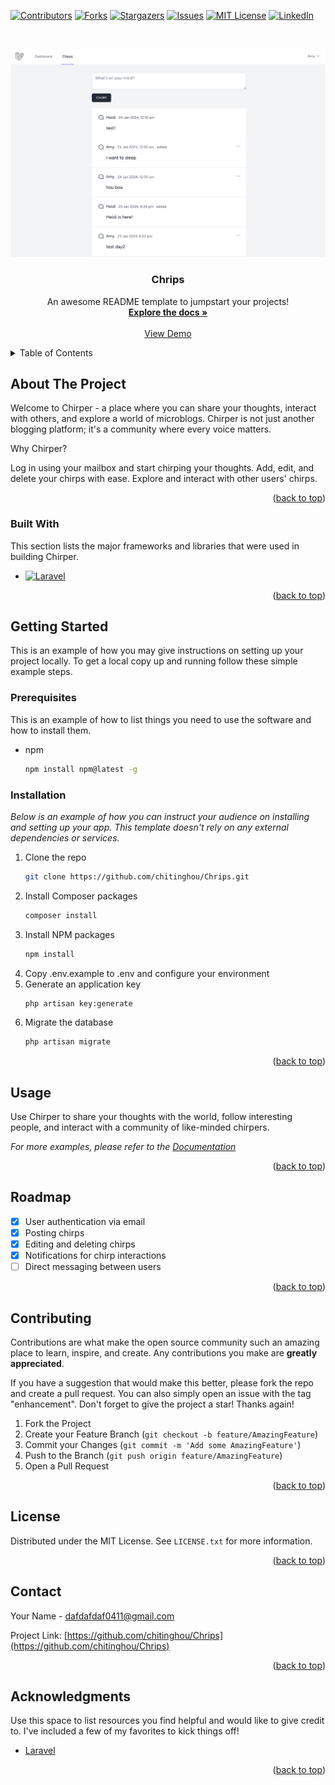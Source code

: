 <!-- Improved compatibility of back to top link: See: https://github.com/chitinghou/Chrips/pull/73 -->
<a name="readme-top"></a>
<!--
*** Thanks for checking out the Chrips. If you have a suggestion
*** that would make this better, please fork the repo and create a pull request
*** or simply open an issue with the tag "enhancement".
*** Don't forget to give the project a star!
*** Thanks again! Now go create something AMAZING! :D
-->



<!-- PROJECT SHIELDS -->
<!--
*** I'm using markdown "reference style" links for readability.
*** Reference links are enclosed in brackets [ ] instead of parentheses ( ).
*** See the bottom of this document for the declaration of the reference variables
*** for contributors-url, forks-url, etc. This is an optional, concise syntax you may use.
*** https://www.markdownguide.org/basic-syntax/#reference-style-links
-->
[![Contributors][contributors-shield]][contributors-url]
[![Forks][forks-shield]][forks-url]
[![Stargazers][stars-shield]][stars-url]
[![Issues][issues-shield]][issues-url]
[![MIT License][license-shield]][license-url]
[![LinkedIn][linkedin-shield]][linkedin-url]



<!-- PROJECT LOGO -->
<br />
<div align="center">
  
  [![Product Name Screen Shot][product-screenshot]](https://example.com)
  <h3 align="center">Chrips</h3>

  <p align="center">
    An awesome README template to jumpstart your projects!
    <br />
    <a href="https://github.com/chitinghou/Chrips"><strong>Explore the docs »</strong></a>
    <br />
    <br />
    <a href="https://youtu.be/0yzJHzARXuo">View Demo</a>
  </p>
</div>



<!-- TABLE OF CONTENTS -->
<details>
  <summary>Table of Contents</summary>
  <ol>
    <li>
      <a href="#about-the-project">About The Project</a>
      <ul>
        <li><a href="#built-with">Built With</a></li>
      </ul>
    </li>
    <li>
      <a href="#getting-started">Getting Started</a>
      <ul>
        <li><a href="#prerequisites">Prerequisites</a></li>
        <li><a href="#installation">Installation</a></li>
      </ul>
    </li>
    <li><a href="#usage">Usage</a></li>
    <li><a href="#roadmap">Roadmap</a></li>
    <li><a href="#contributing">Contributing</a></li>
    <li><a href="#license">License</a></li>
    <li><a href="#contact">Contact</a></li>
    <li><a href="#acknowledgments">Acknowledgments</a></li>
  </ol>
</details>



<!-- ABOUT THE PROJECT -->
## About The Project

Welcome to Chirper - a place where you can share your thoughts, interact with others, and explore a world of microblogs. Chirper is not just another blogging platform; it's a community where every voice matters.

Why Chirper?

Log in using your mailbox and start chirping your thoughts.
Add, edit, and delete your chirps with ease.
Explore and interact with other users' chirps.


<p align="right">(<a href="#readme-top">back to top</a>)</p>



### Built With

This section lists the major frameworks and libraries that were used in building Chirper.

* [![Laravel][Laravel.com]][Laravel-url]

<p align="right">(<a href="#readme-top">back to top</a>)</p>



<!-- GETTING STARTED -->
## Getting Started

This is an example of how you may give instructions on setting up your project locally.
To get a local copy up and running follow these simple example steps.

### Prerequisites

This is an example of how to list things you need to use the software and how to install them.
* npm
  ```sh
  npm install npm@latest -g
  ```

### Installation

_Below is an example of how you can instruct your audience on installing and setting up your app. This template doesn't rely on any external dependencies or services._

1. Clone the repo
   ```sh
   git clone https://github.com/chitinghou/Chrips.git
   ```
2. Install Composer packages
   ```sh
   composer install
   ```
3. Install NPM packages
   ```sh
   npm install
   ```
4. Copy .env.example to .env and configure your environment
5. Generate an application key
   ```sh
   php artisan key:generate
   ```
6. Migrate the database
   ```sh
   php artisan migrate
   ```


<p align="right">(<a href="#readme-top">back to top</a>)</p>



<!-- USAGE EXAMPLES -->
## Usage

Use Chirper to share your thoughts with the world, follow interesting people, and interact with a community of like-minded chirpers.

_For more examples, please refer to the [Documentation](https://example.com)_

<p align="right">(<a href="#readme-top">back to top</a>)</p>



<!-- ROADMAP -->
## Roadmap

- [x] User authentication via email
- [x] Posting chirps
- [x] Editing and deleting chirps
- [x] Notifications for chirp interactions
- [ ] Direct messaging between users

<p align="right">(<a href="#readme-top">back to top</a>)</p>



<!-- CONTRIBUTING -->
## Contributing

Contributions are what make the open source community such an amazing place to learn, inspire, and create. Any contributions you make are **greatly appreciated**.

If you have a suggestion that would make this better, please fork the repo and create a pull request. You can also simply open an issue with the tag "enhancement".
Don't forget to give the project a star! Thanks again!

1. Fork the Project
2. Create your Feature Branch (`git checkout -b feature/AmazingFeature`)
3. Commit your Changes (`git commit -m 'Add some AmazingFeature'`)
4. Push to the Branch (`git push origin feature/AmazingFeature`)
5. Open a Pull Request

<p align="right">(<a href="#readme-top">back to top</a>)</p>



<!-- LICENSE -->
## License

Distributed under the MIT License. See `LICENSE.txt` for more information.

<p align="right">(<a href="#readme-top">back to top</a>)</p>



<!-- CONTACT -->
## Contact

Your Name -  dafdafdaf0411@gmail.com

Project Link: [https://github.com/chitinghou/Chrips](https://github.com/chitinghou/Chrips)

<p align="right">(<a href="#readme-top">back to top</a>)</p>



<!-- ACKNOWLEDGMENTS -->
## Acknowledgments

Use this space to list resources you find helpful and would like to give credit to. I've included a few of my favorites to kick things off!

* [Laravel](https://bootcamp.laravel.com/)

<p align="right">(<a href="#readme-top">back to top</a>)</p>



<!-- MARKDOWN LINKS & IMAGES -->
<!-- https://www.markdownguide.org/basic-syntax/#reference-style-links -->
[contributors-shield]: https://img.shields.io/github/contributors/chitinghou/Chrips.svg?style=for-the-badge
[contributors-url]: https://github.com/chitinghou/Chrips/graphs/contributors
[forks-shield]: https://img.shields.io/github/forks/chitinghou/Chrips.svg?style=for-the-badge
[forks-url]: https://github.com/chitinghou/Chrips/network/members
[stars-shield]: https://img.shields.io/github/stars/chitinghou/Chrips.svg?style=for-the-badge
[stars-url]: https://github.com/chitinghou/Chrips/stargazers
[issues-shield]: https://img.shields.io/github/issues/chitinghou/Chrips.svg?style=for-the-badge
[issues-url]: https://github.com/chitinghou/Chrips/issues
[license-shield]: https://img.shields.io/github/license/chitinghou/Chrips.svg?style=for-the-badge
[license-url]: https://github.com/chitinghou/Chrips/blob/master/LICENSE.txt
[linkedin-shield]: https://img.shields.io/badge/-LinkedIn-black.svg?style=for-the-badge&logo=linkedin&colorB=555
[linkedin-url]: https://www.linkedin.com/in/chi-ting-hou-b974151b2/
[product-screenshot]: /readme_img1.png
[Next.js]: https://img.shields.io/badge/next.js-000000?style=for-the-badge&logo=nextdotjs&logoColor=white
[Next-url]: https://nextjs.org/
[React.js]: https://img.shields.io/badge/React-20232A?style=for-the-badge&logo=react&logoColor=61DAFB
[React-url]: https://reactjs.org/
[Vue.js]: https://img.shields.io/badge/Vue.js-35495E?style=for-the-badge&logo=vuedotjs&logoColor=4FC08D
[Vue-url]: https://vuejs.org/
[Angular.io]: https://img.shields.io/badge/Angular-DD0031?style=for-the-badge&logo=angular&logoColor=white
[Angular-url]: https://angular.io/
[Svelte.dev]: https://img.shields.io/badge/Svelte-4A4A55?style=for-the-badge&logo=svelte&logoColor=FF3E00
[Svelte-url]: https://svelte.dev/
[Laravel.com]: https://img.shields.io/badge/Laravel-FF2D20?style=for-the-badge&logo=laravel&logoColor=white
[Laravel-url]: https://laravel.com
[Bootstrap.com]: https://img.shields.io/badge/Bootstrap-563D7C?style=for-the-badge&logo=bootstrap&logoColor=white
[Bootstrap-url]: https://getbootstrap.com
[JQuery.com]: https://img.shields.io/badge/jQuery-0769AD?style=for-the-badge&logo=jquery&logoColor=white
[JQuery-url]: https://jquery.com 
